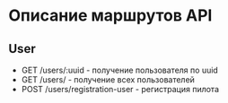 # Описание маршрутов API

## User
* GET /users/:uuid - получение пользователя по uuid
* GET /users/ - получение всех пользователей
* POST /users/registration-user - регистрация пилота